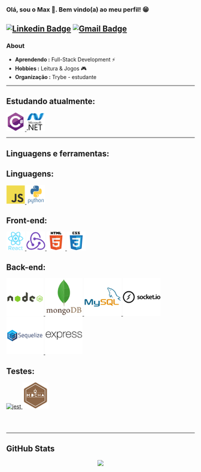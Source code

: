 ### Olá, sou o Max 👋. Bem vindo(a) ao meu perfil! 😁
[![Linkedin Badge](https://img.shields.io/badge/-Max_Rudim-blue?style=flat-square&logo=Linkedin&logoColor=white&link=https://www.linkedin.com/in/max-rudim///)](https://www.linkedin.com/in/max-rudim//) [![Gmail Badge](https://img.shields.io/badge/-max.hermsdorff@gmail.com-c14438?style=flat-square&logo=Gmail&logoColor=white&link=mailto:max.hermsdorff@gmail.com)](mailto:max.hermsdorff@gmail.com)
---------------------------------------------------------------------------------------------------------------------------------------------------------------------------------

### About

-  **Aprendendo :** Full-Stack Development :zap:
-  **Hobbies :** Leitura & Jogos 🎮
-  **Organização :** Trybe - estudante

---------------------------------------------------------------------------------------------------------------------------------------------------------------------------------

## Estudando atualmente:

  <a href="https://docs.microsoft.com/pt-br/dotnet/csharp/" target="_blank"> <img src="https://github.com/devicons/devicon/blob/master/icons/csharp/csharp-original.svg" alt="csharp" width="50" height="50"/> </a>
  <a href="https://docs.microsoft.com/pt-br/dotnet/" target="_blank"> <img src="https://github.com/devicons/devicon/blob/master/icons/dot-net/dot-net-original-wordmark.svg" alt="dot-net" width="50" height="50"/> </a>

---------------------------------------------------------------------------------------------------------------------------------------------------------------------------------

## Linguagens e ferramentas:
<p align="left">  
  <h2>Linguagens:</h2>
   <a href="https://developer.mozilla.org/en-US/docs/Web/JavaScript" target="_blank"> <img src="https://raw.githubusercontent.com/devicons/devicon/master/icons/javascript/javascript-original.svg" alt="javascript" width="50" height="50"/> </a>
   <a href="https://www.python.org/doc/" target="_blank"> <img src="https://github.com/devicons/devicon/blob/master/icons/python/python-original-wordmark.svg" alt="python" width="50" height="50"/> </a>
   
  <h2>Front-end:</h2>
  <a href="https://reactjs.org/" target="_blank"> <img src="https://raw.githubusercontent.com/devicons/devicon/master/icons/react/react-original-wordmark.svg" alt="react" width="50" height="50"/> </a>
  <a href="https://redux.js.org/" target="_blank"> <img src="https://raw.githubusercontent.com/devicons/devicon/master/icons/redux/redux-original.svg" alt="redux" width="50" height="50"/> </a>
  <a href="https://www.w3.org/html/" target="_blank"> <img src="https://raw.githubusercontent.com/devicons/devicon/master/icons/html5/html5-original-wordmark.svg" alt="html5" width="50" height="50"/> </a>
  <a href="https://www.w3schools.com/css/" target="_blank"> <img src="https://raw.githubusercontent.com/devicons/devicon/master/icons/css3/css3-original-wordmark.svg" alt="css3" width="50" height="50"/> </a>
  
  <h2>Back-end:</h2>
  <a href="https://nodejs.org/en/" target="_blank"> <img src="https://raw.githubusercontent.com/devicons/devicon/master/icons/nodejs/nodejs-original-wordmark.svg" alt="node" width="100" height="100"/> </a>
  <a href="https://www.mongodb.com/" target="_blank"> <img src="https://raw.githubusercontent.com/devicons/devicon/master/icons/mongodb/mongodb-original-wordmark.svg" alt="mongoDb" width="100" height="100"/> </a>
  <a href="https://www.mysql.com/" target="_blank"> <img src="https://raw.githubusercontent.com/devicons/devicon/master/icons/mysql/mysql-original-wordmark.svg" alt="mysql" width="100" height="100"/> </a>
  <a href="https://socket.io/docs/v4/" target="_blank"> <img src="https://raw.githubusercontent.com/devicons/devicon/master/icons/socketio/socketio-original-wordmark.svg" alt="socket io" width="100" height="100"/> </a>
   <a href="https://sequelize.org/" target="_blank"> <img src="https://raw.githubusercontent.com/devicons/devicon/master/icons/sequelize/sequelize-original-wordmark.svg" alt="sequelize" width="100" height="100"/> </a>
  <a href="https://expressjs.com/" target="_blank"> <img src="https://raw.githubusercontent.com/devicons/devicon/master/icons/express/express-original-wordmark.svg" alt="mysql" width="100" height="100"/> </a>
  
  <h2>Testes:</h2>
  <a href="https://jestjs.io" target="_blank"> <img src="https://www.vectorlogo.zone/logos/jestjsio/jestjsio-icon.svg" alt="jest" width="70" height="70 </a>
  <a href="https://mochajs.org/" target="_blank"> <img src="https://raw.githubusercontent.com/devicons/devicon/master/icons/mocha/mocha-plain.svg" alt="mocha" width="70" height="70"/> </a>
</p>
  
<br>
<br>

---------------------------------------------------------------------------------------------------------------------------------------------------------------------------------
## GitHub Stats
<div align="center">
  <a href="https://github.com/MaxRudim">
    <img height="180em" src="https://github-readme-stats.vercel.app/api?username=MaxRudim&show_icons=true&theme=dark&include_all_commits=true&count_private=true"/>
  </a>
</div>

